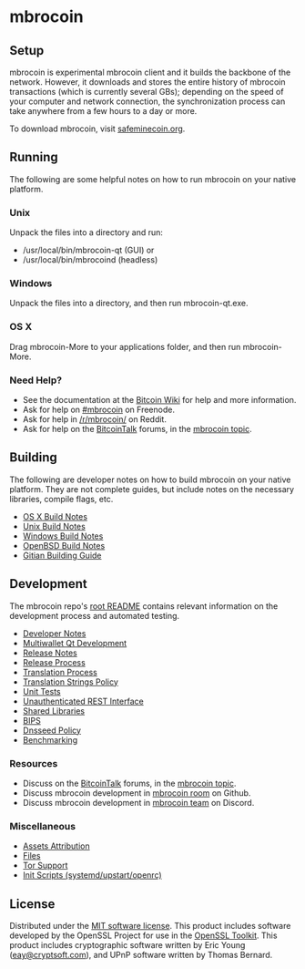 mbrocoin
=============

Setup
---------------------
mbrocoin is experimental mbrocoin client and it builds the backbone of the network. However, it downloads and stores the entire history of mbrocoin transactions (which is currently several GBs); depending on the speed of your computer and network connection, the synchronization process can take anywhere from a few hours to a day or more.

To download mbrocoin, visit [safeminecoin.org](https://safeminecoin.org).

Running
---------------------
The following are some helpful notes on how to run mbrocoin on your native platform.

### Unix

Unpack the files into a directory and run:

- /usr/local/bin/mbrocoin-qt (GUI) or
- /usr/local/bin/mbrocoind (headless)

### Windows

Unpack the files into a directory, and then run mbrocoin-qt.exe.

### OS X

Drag mbrocoin-More to your applications folder, and then run mbrocoin-More.

### Need Help?

* See the documentation at the [Bitcoin Wiki](https://en.bitcoin.it/wiki/Main_Page)
for help and more information.
* Ask for help on [#mbrocoin](https://discord.gg/zmGr38eJYE) on Freenode.
* Ask for help in [/r/mbrocoin/](https://nm.reddit.com/r/safeminecoin/) on Reddit.
* Ask for help on the [BitcoinTalk](https://bitcointalk.org/) forums, in the [mbrocoin topic](https://bitcointalk.org/index.php?topic=5378794.msg58833379#msg58833379).

Building
---------------------
The following are developer notes on how to build mbrocoin on your native platform. They are not complete guides, but include notes on the necessary libraries, compile flags, etc.

- [OS X Build Notes](build-osx.md)
- [Unix Build Notes](build-unix.md)
- [Windows Build Notes](build-windows.md)
- [OpenBSD Build Notes](build-openbsd.md)
- [Gitian Building Guide](gitian-building.md)

Development
---------------------
The mbrocoin repo's [root README](/README.md) contains relevant information on the development process and automated testing.

- [Developer Notes](developer-notes.md)
- [Multiwallet Qt Development](multiwallet-qt.md)
- [Release Notes](release-notes.md)
- [Release Process](release-process.md)
- [Translation Process](translation_process.md)
- [Translation Strings Policy](translation_strings_policy.md)
- [Unit Tests](unit-tests.md)
- [Unauthenticated REST Interface](REST-interface.md)
- [Shared Libraries](shared-libraries.md)
- [BIPS](bips.md)
- [Dnsseed Policy](dnsseed-policy.md)
- [Benchmarking](benchmarking.md)

### Resources
* Discuss on the [BitcoinTalk](https://bitcointalk.org/) forums, in the [mbrocoin topic](https://bitcointalk.org/index.php?topic=5378794.msg58833379#msg58833379).
* Discuss mbrocoin development in [mbrocoin room](https://github.com/safeminecoin/safeminecoin) on Github.
* Discuss mbrocoin development in [mbrocoin team](https://discord.gg/zmGr38eJYE) on Discord.

### Miscellaneous
- [Assets Attribution](assets-attribution.md)
- [Files](files.md)
- [Tor Support](tor.md)
- [Init Scripts (systemd/upstart/openrc)](init.md)

License
---------------------
Distributed under the [MIT software license](http://www.opensource.org/licenses/mit-license.php).
This product includes software developed by the OpenSSL Project for use in the [OpenSSL Toolkit](https://www.openssl.org/). This product includes
cryptographic software written by Eric Young ([eay@cryptsoft.com](mailto:eay@cryptsoft.com)), and UPnP software written by Thomas Bernard.
